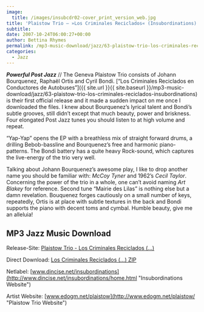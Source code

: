 ```yaml
---
image:
  title: /images/insubcdr02-cover_print_version_web.jpg
title: 'Plaistow Trio – »Los Criminales Reciclados« (Insubordinations)'
subtitle: 
date: 2007-10-24T06:00:27+00:00
author: Bettina Rhymes
permalink: /mp3-music-download/jazz/63-plaistow-trio-los-criminales-reciclados-insubordinations
categories:
  - Jazz
---
```

***Powerful Post Jazz*** // The Geneva Plaistow Trio consists of Johann Bourquenez, Raphaël Ortis and Cyril Bondi. [“Los Criminales Reciclados en Conductores de Autobuses”]({{ site.url }}{{ site.baseurl }}/mp3-music-download/jazz/63-plaistow-trio-los-criminales-reciclados-insubordinations) is their first official release and it made a sudden impact on me once I downloaded the files. I knew about Bourquenez’s lyrical talent and Bondi’s subtle grooves, still didn’t except that much beauty, power and briskness. Four elongated Post Jazz tunes you should listen to at high volume and repeat.<!--more-->

“Yap-Yap” opens the EP with a breathless mix of straight forward drums, a drilling Bebob-bassline and Bourquenez’s free and harmonic piano-patterns. The Bondi battery has a quite heavy Rock-sound, which captures the live-energy of the trio very well.

Talking about Johann Bourquenez’s awesome play, I like to drop another name you should be familiar with: _McCoy Tyner_ and 1962’s _Cecil Taylor_. Concerning the power of the trio in a whole, one can’t avoid naming _Art Blakey_ for reference. Second tune “Mairie des Lilas” is nothing else but a damn revelation. Bouquenez forges cautiously on a small number of keys, repeatedly, Ortis is at place with subtle textures in the back and Bondi supports the piano with decent toms and cymbal. Humble beauty, give me an alleluia!

## MP3 Jazz Music Download

Release-Site: [Plaistow Trio - Los Criminales Reciclados (...)](http://www.dincise.net/insubordinations/releasescdr02.html "Los Criminales Reciclados en Conductores de Autobuses @ Insubordinations")
  
Direct Download: [Los Criminales Reciclados (...) ZIP](http://www.dincise.net/insub/insubcdr02_Johann_Bourquenez_trio.rar)
  
Netlabel: [www.dincise.net/insubordinations](http://www.dincise.net/insubordinations/home.html "Insubordinations Website")
  
Artist Website: [www.edogm.net/plaistow](http://www.edogm.net/plaistow/ "Plaistow Trio Website")